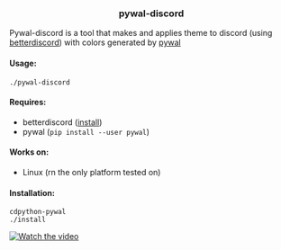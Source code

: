 <h3 align='center'> pywal-discord </h3>

Pywal-discord is a tool that makes and applies theme to discord (using <a href="https://betterdiscord.net/home/" target="_blank" >betterdiscord</a>) with colors generated by <a href="https://github.com/dylanaraps/pywal" target="_blank">pywal</a>

#### Usage: 
```
./pywal-discord
```
#### Requires: 
- betterdiscord (<a href="https://github.com/bb010g/betterdiscordctl" target="_blank">install</a>)
- pywal (`pip install --user pywal`)
#### Works on: 
- Linux (rn the only platform tested on)
#### Installation:
```
cdpython-pywal
./install
```
[![Watch the video](https://i.ytimg.com/vi/IqXWG9af9n8/hqdefault.jpg?sqp=-oaymwEZCNACELwBSFXyq4qpAwsIARUAAIhCGAFwAQ==&rs=AOn4CLCY_TjGrp1jbKiCsxFqwcTCV20nNg)](vhttps://youtu.be/IqXWG9af9n8)


